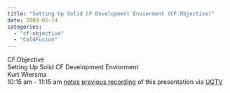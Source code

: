 ```yaml
---
title: "Setting Up Solid CF Development Enviorment (CF.Objective)"
date: 2009-05-14
categories: 
  - "cf-objective"
  - "ColdFusion"
---
```


CF.Objective  
Setting Up Solid CF Development Enviorment  
Kurt Wiersma  
10:15 am - 11:15 am [notes](http://docs.google.com/Doc?id=dc2sb454_212gf56vmf4) [previous recording](http://experts.na3.acrobat.com/p52808835/) of this presentation via [UGTV](http://www.carehart.org/ugtv/index.cfm)
